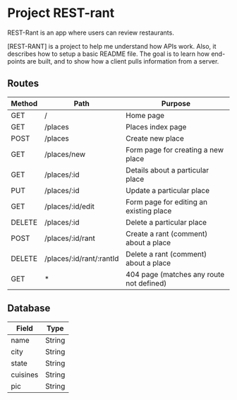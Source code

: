 # Project REST-rant

REST-Rant is an app where users can review restaurants. 

[REST-RANT] is a project to help me understand how APIs work. Also, it describes how to setup a basic README file. 
The goal is to learn how end-points are built, and to show how a client pulls information from a server. 

##  Routes

| Method | Path                    | Purpose                                     |
|--------|-------------------------|---------------------------------------------|
| GET    | /                       | Home page                                   |
| GET    | /places                 | Places index page                           |
| POST   | /places                 | Create new place                            |
| GET    | /places/new             | Form page for creating a new place          |
| GET    | /places/:id             | Details about a particular place            |
| PUT    | /places/:id             | Update a particular place                   |
| GET    | /places/:id/edit        | Form page for editing an existing place    |
| DELETE | /places/:id             | Delete a particular place                   |
| POST   | /places/:id/rant        | Create a rant (comment) about a place       |
| DELETE | /places/:id/rant/:rantId | Delete a rant (comment) about a place       |
| GET    | *                       | 404 page (matches any route not defined)   |



## Database

| Field    | Type      |
|----------|-----------|
| name     | String    |
| city     | String    |
| state    | String    |
| cuisines | String    |
| pic      | String    |
